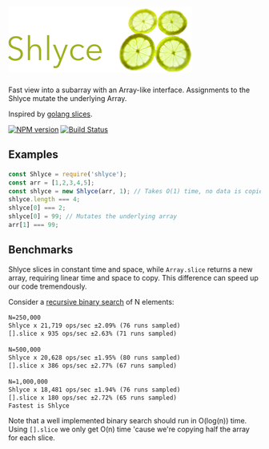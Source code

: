 ![Shlyce](shlyce.png)
==============

Fast view into a subarray with an Array-like interface. Assignments to the Shlyce mutate the underlying Array.

Inspired by [golang slices](https://blog.golang.org/go-slices-usage-and-internals).

[![NPM version](http://img.shields.io/npm/v/shlyce.svg?style=flat-square)](https://www.npmjs.org/package/shlyce)
[![Build Status](http://img.shields.io/travis/hurrymaplelad/shlyce/master.svg?style=flat-square)](https://travis-ci.org/hurrymaplelad/shlyce)

Examples
-------
```js
const Shlyce = require('shlyce');
const arr = [1,2,3,4,5];
const shlyce = new Shlyce(arr, 1); // Takes O(1) time, no data is copied
shlyce.length === 4;
shlyce[0] === 2;
shlyce[0] = 99; // Mutates the underlying array
arr[1] === 99;
```

Benchmarks
----------
Shlyce slices in constant time and space, while `Array.slice` returns a new array, requiring linear time and space to copy. This difference can speed up our code tremendously.

Consider a [recursive binary search](./benchmark.js) of N elements:
```
N=250,000
Shlyce x 21,719 ops/sec ±2.09% (76 runs sampled)
[].slice x 935 ops/sec ±2.63% (71 runs sampled)

N=500,000
Shlyce x 20,628 ops/sec ±1.95% (80 runs sampled)
[].slice x 386 ops/sec ±2.77% (67 runs sampled)

N=1,000,000
Shlyce x 18,481 ops/sec ±1.94% (76 runs sampled)
[].slice x 180 ops/sec ±2.72% (65 runs sampled)
Fastest is Shlyce
```

Note that a well implemented binary search should run in O(log(n)) time. Using `[].slice` we only get O(n) time 'cause we're copying half the array for each slice.

